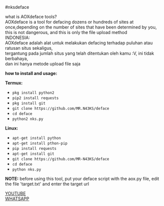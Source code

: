 #nksdeface

what is AOXdeface tools?<br>
AOXdeface is a tool for defacing dozens or hundreds of sites at once,depending on the number
of sites that have been determined by you, this is not dangerous, and this is only the file upload method<br>
INDONESIA:<br>
AOXdeface adalah alat untuk melakukan defacing terhadap puluhan atau ratusan situs sekaligus,<br>
tergantung pada jumlah situs yang telah ditentukan oleh kamu :V, ini tidak berbahaya,<br>
dan ini hanya metode upload file saja


**how to install and usage:**

**Termux:**
* `pkg install python2`
* `pip2 install requests`
* `pkg install git`
* `git clone https://github.com/MR.N43KS/deface`
* `cd deface`
* `python2 nks.py`

**Linux:**
* `apt-get install python`
* `apt-get install pthon-pip`
* `pip install requests`
* `apt-get install git`
* `git clone https://github.com/MR-N43KS/deface`
* `cd deface`
* `python nks.py`

**NOTE:** before using this tool, put your deface script with the aox.py file, edit the file 'target.txt' and enter the target url


[YOUTUBE](https://www.youtube.com/channel/UCElDP9E5-88PJNBB-KwYEjg) <br>
[WHATSAPP](https://chat.whatsapp.com/D5T1l6ZpnW9BgFFZIy0NDO)
